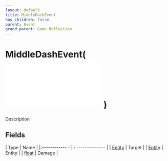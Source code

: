 ```yaml
---
layout: default
title: MiddleDashEvent
has_children: false
parent: Event
grand_parent: Game Reflection
---
```

# MiddleDashEvent( ![ EntityEventBase ](game-reflection/events/entity_event_base.md) )
Description 

## Fields
| Type | Name |
|:------------ - | : -------------- |
| [Entity](game-reflection/classes/entity.md) | Target |
| [Entity](game-reflection/classes/entity.md) | Entity |
| [float](game-reflection/components/float.md) | Damage |
